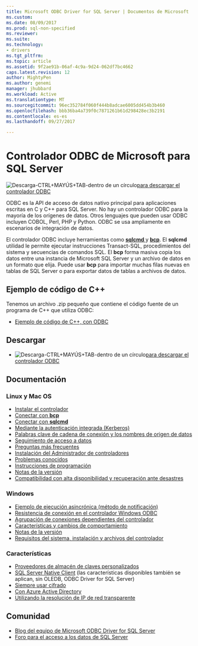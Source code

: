 ```yaml
---
title: Microsoft ODBC Driver for SQL Server | Documentos de Microsoft
ms.custom: 
ms.date: 08/09/2017
ms.prod: sql-non-specified
ms.reviewer: 
ms.suite: 
ms.technology:
- drivers
ms.tgt_pltfrm: 
ms.topic: article
ms.assetid: 9f2ae91b-06af-4c9a-9d24-062df7bc4662
caps.latest.revision: 12
author: MightyPen
ms.author: genemi
manager: jhubbard
ms.workload: Active
ms.translationtype: MT
ms.sourcegitcommit: 96ec352784f060f444b8adcae6005dd454b3b460
ms.openlocfilehash: bbb36ba4a739f0c7871261b61d298428ec3b2191
ms.contentlocale: es-es
ms.lasthandoff: 09/27/2017

---
```

# <a name="microsoft-odbc-driver-for-sql-server"></a>Controlador ODBC de Microsoft para SQL Server

![Descarga-CTRL+MAYÚS+TAB-dentro de un círculo](../../ssdt/media/download.png)[para descargar el controlador ODBC](../sql-connection-libraries.md#anchor-20-drivers-relational-access)

ODBC es la API de acceso de datos nativo principal para aplicaciones escritas en C y C++ para SQL Server. No hay un controlador ODBC para la mayoría de los orígenes de datos. Otros lenguajes que pueden usar ODBC incluyen COBOL, Perl, PHP y Python. ODBC se usa ampliamente en escenarios de integración de datos.

El controlador ODBC incluye herramientas como [ **sqlcmd** ](../../tools/sqlcmd-utility.md) y [ **bcp**](../../tools/bcp-utility.md). El **sqlcmd** utilidad le permite ejecutar instrucciones Transact-SQL, procedimientos del sistema y secuencias de comandos SQL. El **bcp** forma masiva copia los datos entre una instancia de Microsoft SQL Server y un archivo de datos en un formato que elija. Puede usar **bcp** para importar muchas filas nuevas en tablas de SQL Server o para exportar datos de tablas a archivos de datos.  

## <a name="code-example-in-c"></a>Ejemplo de código de C++

Tenemos un archivo .zip pequeño que contiene el código fuente de un programa de C++ que utiliza ODBC:

- [Ejemplo de código de C++, con ODBC](../../odbc/reference/sample-odbc-program.md)

## <a name="download"></a>Descargar

- ![Descarga-CTRL+MAYÚS+TAB-dentro de un círculo](../../ssdt/media/download.png)[para descargar el controlador ODBC](../sql-connection-libraries.md#anchor-20-drivers-relational-access)

## <a name="documentation"></a>Documentación  

### <a name="linux-and-macos"></a>Linux y Mac OS

- [Instalar el controlador](../../connect/odbc/linux-mac/installing-the-microsoft-odbc-driver-for-sql-server.md)
- [Conectar con **bcp**](../../connect/odbc/linux-mac/connecting-with-bcp.md)
- [Conectar con **sqlcmd**](../../connect/odbc/linux-mac/connecting-with-sqlcmd.md)
- [Mediante la autenticación integrada (Kerberos)](../../connect/odbc/linux-mac/using-integrated-authentication.md)
- [Palabras clave de cadena de conexión y los nombres de origen de datos](../../connect/odbc/linux-mac/connection-string-keywords-and-data-source-names-dsns.md)
- [Seguimiento de acceso a datos](../../connect/odbc/linux-mac/data-access-tracing-with-the-odbc-driver-on-linux.md)
- [Preguntas más frecuentes](../../connect/odbc/linux-mac/frequently-asked-questions-faq-for-odbc-linux.md)
- [Instalación del Administrador de controladores](../../connect/odbc/linux-mac/installing-the-driver-manager.md)
- [Problemas conocidos](../../connect/odbc/linux-mac/known-issues-in-this-version-of-the-driver.md)
- [Instrucciones de programación](../../connect/odbc/linux-mac/programming-guidelines.md)
- [Notas de la versión](../../connect/odbc/linux-mac/release-notes.md)
- [Compatibilidad con alta disponibilidad y recuperación ante desastres](../../connect/odbc/linux-mac/odbc-driver-on-linux-support-for-high-availability-disaster-recovery.md)

### <a name="windows"></a>Windows

- [Ejemplo de ejecución asincrónica (método de notificación)](../../connect/odbc/windows/asynchronous-execution-notification-method-sample.md)
- [Resistencia de conexión en el controlador Windows ODBC](../../connect/odbc/windows/connection-resiliency-in-the-windows-odbc-driver.md)
- [Agrupación de conexiones dependientes del controlador](../../connect/odbc/windows/driver-aware-connection-pooling-in-the-odbc-driver-for-sql-server.md)
- [Características y cambios de comportamiento](../../connect/odbc/windows/features-of-the-microsoft-odbc-driver-for-sql-server-on-windows.md)
- [Notas de la versión](../../connect/odbc/windows/release-notes.md)
- [Requisitos del sistema, instalación y archivos del controlador](../../connect/odbc/windows/system-requirements-installation-and-driver-files.md)

### <a name="features"></a>Características

- [Proveedores de almacén de claves personalizados](../../connect/odbc/custom-keystore-providers.md)
- [SQL Server Native Client](../../relational-databases/native-client/features/sql-server-native-client-features.md) (las características disponibles también se aplican, sin OLEDB, ODBC Driver for SQL Server)
- [Siempre usar cifrado](../../connect/odbc/using-always-encrypted-with-the-odbc-driver.md)
- [Con Azure Active Directory](../../connect/odbc/using-azure-active-directory.md)
- [Utilizando la resolución de IP de red transparente](../../connect/odbc/using-transparent-network-ip-resolution.md)

## <a name="community"></a>Comunidad  
- [Blog del equipo de Microsoft ODBC Driver for SQL Server](http://blogs.msdn.com/sqlnativeclient/default.aspx)  
- [Foro para el acceso a los datos de SQL Server](http://social.technet.microsoft.com/Forums/en/sqldataaccess/threads)  

